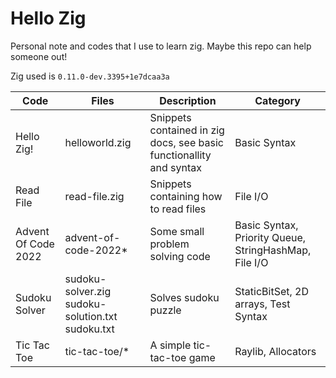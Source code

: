 # Hello Zig

Personal note and codes that I use to learn zig. Maybe this repo can help someone out!

Zig used is `0.11.0-dev.3395+1e7dcaa3a`

| Code                	| Files                                         	| Description                                                         	| Category                                              	|
|---------------------	|-----------------------------------------------	|---------------------------------------------------------------------	|-------------------------------------------------------	|
| Hello Zig!          	| helloworld.zig                                	| Snippets contained in zig docs, see basic functionallity and syntax 	| Basic Syntax                                          	|
| Read File           	| read-file.zig                                 	| Snippets containing how to read files                    	            | File I/O                                              	|
| Advent Of Code 2022 	| advent-of-code-2022*                          	| Some small problem solving code                                   	| Basic Syntax, Priority Queue, StringHashMap, File I/O 	|
| Sudoku Solver       	| sudoku-solver.zig sudoku-solution.txt sudoku.txt 	| Solves sudoku puzzle                                                	| StaticBitSet, 2D arrays, Test Syntax                      |
| Tic Tac Toe           | tic-tac-toe/*                                     | A simple tic-tac-toe game                                             | Raylib, Allocators                                        |